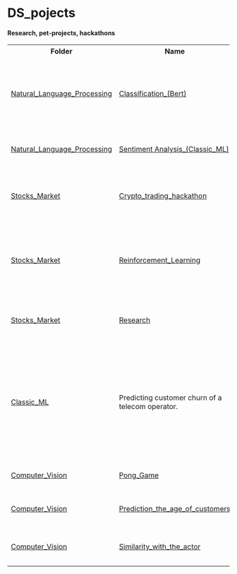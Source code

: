 # DS_pojects
#### Research, pet-projects, hackathons
<table>
  <tr>
      <th>Folder</th>
      <th>Name</th>
      <th>Description</th>
      <th>Libraries</th>
  </tr>
   <tr>
      <td><a href="https://github.com/IaroslavKonev/DS_projects/tree/main/Natural_Language_Processing">Natural_Language_Processing</a></td>
      <td><a href="https://github.com/IaroslavKonev/DS_projects/tree/main/Natural_Language_Processing/Classification%20(Bert)">Classification_(Bert)</a></td>
      <td>The task is to train a model to find the appeals of bank customers consist of description of special type of fraud they faced from all of the customers' feedback.</td>
      <td>Pandas, Numpy, PyTorch, Transformers, Matplotlib</td>
  </tr>
  <tr>
      <td><a href="https://github.com/IaroslavKonev/DS_projects/tree/main/Natural_Language_Processing">Natural_Language_Processing</a></td>
      <td><a href="https://github.com/IaroslavKonev/DS_projects/tree/main/Natural_Language_Processing/Sentiment%20Analysis_(Classic_ML)">Sentiment Analysis_(Classic_ML)</a></td>
      <td>The store needs a tool that will look for toxic comments and send them for moderation.</td>
      <td>Pandas, Numpy, NLTK, Scikit_Learn, Matplotlib</td>
  </tr>
  <tr>
      <td><a href="https://github.com/IaroslavKonev/DS_projects/tree/main/Stocks_Market">Stocks_Market</a></td>
      <td><a href="https://github.com/IaroslavKonev/DS_projects/tree/main/Stocks_Market/Crypto_trading_hackathon">Crypto_trading_hackathon</a></td>
      <td>9th Place on public. More than 2 000 000 USDT profit. Trading strategy with using ML-models which predict price.</td>
      <td>Pandas, Scikit_Learn, Matplotlib, Numpy</td>
  </tr>
  <tr>
      <td><a href="https://github.com/IaroslavKonev/DS_projects/tree/main/Stocks_Market">Stocks_Market</a></td>
      <td><a href="https://github.com/IaroslavKonev/DS_projects/tree/main/Stocks_Market/Reinforcement_Learning">Reinforcement_Learning</a></td>
      <td>There is my first ReinforcementLearning-project. I built 2 different agents and environments. Environment with custom features gave +40%(!) profit.</td>
      <td>GYM, stable_baselines, TensorFlow, Pandas, Numpy, Matplotlib</td>
  </tr>
  <tr>
      <td><a href="https://github.com/IaroslavKonev/DS_projects/tree/main/Stocks_Market">Stocks_Market</a></td>
      <td><a href="https://github.com/IaroslavKonev/DS_projects/tree/main/Stocks_Market/Research">Research</a></td>
      <td>Several research projects on the topic of financial markets and cryptocurrencies</td>
      <td>Pandas, Numpy, Matplotlib, Binance, XGB, TensorFlow, Keras, SciPy</td>
  </tr>
  <tr>
      <td><a href="https://github.com/IaroslavKonev/DS_projects/tree/main/Classic_ML">Classic_ML</a></td>
      <td>Predicting customer churn of a telecom operator.</td>
      <td>Telecom operator Notbreakconnection.com wants to learn how to predict customer churn. If it turns out that the user is planning to leave, they will be offered promo codes and special terms. The operator's team collected personal data on some customers, information about their tariffs and contracts.</td>
      <td>Pandas, Sklearn, LightGBM, Matplotlib, Seaborn, Xgboost, Catboost, LightGBM, Numpy</td>
  </tr>
  <tr>
      <td><a href="https://github.com/IaroslavKonev/DS_projects/tree/main/Computer_Vision">Computer_Vision</a></td>
      <td><a href="https://github.com/IaroslavKonev/DS_projects/tree/main/Computer_Vision/Pong_Game">Pong_Game</a></td>
      <td>There is small pet project. I coded CV_Game.</td>
      <td>OpenCV, CVzone, Numpy</td>
  </tr>
  <tr>
      <td><a href="https://github.com/IaroslavKonev/DS_projects/tree/main/Computer_Vision">Computer_Vision</a></td>
      <td><a href="https://github.com/IaroslavKonev/DS_projects/tree/main/Computer_Vision/Prediction_the_age_of_customers">Prediction_the_age_of_customers</a></td>
      <td>In this task I developed a neural network to predict the age of a person from the photo.</td>
      <td>TensorFlow, Keras, Numpy, Pandas, Matplotlib</td>
  </tr>
  <tr>
      <td><a href="https://github.com/IaroslavKonev/DS_projects/tree/main/Computer_Vision">Computer_Vision</a></td>
      <td><a href="https://github.com/IaroslavKonev/DS_projects/tree/main/Computer_Vision/Similarity_with_the_actor">Similarity_with_the_actor</a></td>
      <td>Pet-project. I packed in a docker service that detects a similar actor from the photo.</td>
      <td>Pandas, Numpy, Face_Recognition, Scikit_Learn, Matplotlib</td>
  </tr>
 
      
</table>


